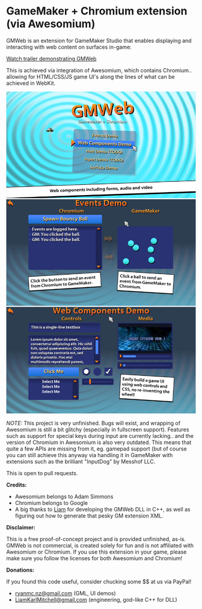 # GameMaker + Chromium extension (via Awesomium)

GMWeb is an extension for GameMaker Studio that enables displaying and interacting with web content on surfaces in-game:

[Watch trailer demonstrating GMWeb](https://www.youtube.com/watch?v=_9TkpzlJIzw)

This is achieved via integration of Awesomium, which contains Chromium.. allowing for HTML/CSS/JS game UI's along the lines of what can be achieved in WebKit.

![](https://raw.githubusercontent.com/ryanmcnz/gmweb/master/screenshot1.jpg)
![](https://raw.githubusercontent.com/ryanmcnz/gmweb/master/screenshot2.jpg)
![](https://raw.githubusercontent.com/ryanmcnz/gmweb/master/screenshot3.jpg)

*NOTE:* This project is very unfinished. Bugs will exist, and wrapping of Awesomium is still a bit glitchy (especially in fullscreen support). Features such as support for special keys during input are currently lacking.. and the version of Chromium in Awesomium is also very outdated.
This means that quite a few APIs are missing from it, eg. gamepad support (but of course you can still achieve this anyway via handling it in GameMaker with extensions such as the brilliant "InputDog" by Messhof LLC.

This is open to pull requests.

**Credits:**
- Awesomium belongs to Adam Simmons
- Chromium belongs to Google
- A big thanks to [Liam](https://github.com/LiamKarlMitchell) for developing the GMWeb DLL in C++, as well as figuring out how to generate that pesky GM extension XML.

**Disclaimer:**

This is a free proof-of-concept project and is provided unfinished, as-is. GMWeb is not commercial, is created solely for fun and is not affiliated with Awesomium or Chromium. If you use this extension in your game, please make sure you follow the licenses for both Awesomium and Chromium!

**Donations:**

If you found this code useful, consider chucking some $$ at us via PayPal!
- ryanmc.nz@gmail.com (GML, UI demos)
- LiamKarlMitchell@gmail.com (engineering, god-like C++ for DLL)
